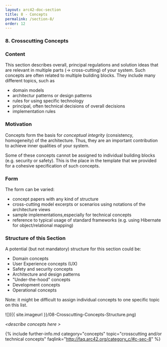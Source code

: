 ```yaml
---
layout: arc42-doc-section
title: 8 - Concepts
permalink: /section-8/
order: 12
---
```


### 8. Crosscutting Concepts


<div class="arc42-help" markdown="1">

### Content
This section describes overall, principal regulations and solution ideas that are relevant in multiple parts (&rarr; cross-cutting) of your system.
Such concepts are often related to multiple building blocks. They include many different topics, such as

* domain models
* architectur patterns or design patterns
* rules for using specific technology
* principal, often technical decisions of overall decisions
* implementation rules

### Motivation
Concepts form the basis for _conceptual integrity_ (consistency, homogeneity) of the architecture. Thus, they are an important contribution to achieve inner qualities of your system.

Some of these concepts cannot be assigned to individual building blocks (e.g. security or safety). This is the place in the template that we provided for a cohesive specification of such concepts.

### Form
The form can be varied:

* concept papers with any kind of structure
* cross-cutting model excerpts or scenarios using notations of the architecture views
* sample implementations,especially for technical concepts
* reference to typical usage of standard frameworks (e.g. using Hibernate for object/relational mapping)

### Structure of this Section
A potential (but not mandatory) structure for this section could be:

* Domain concepts
* User Experience concepts (UX)
* Safety and security concepts
* Architecture and design patterns
* "Under-the-hood" concepts
* Development concepts
* Operational concepts

Note: it might be difficult to assign individual concepts to one specific topic
on this list.

![]({{ site.imageurl }}/08-Crosscutting-Concepts-Structure.png)

</div>

_&lt;describe concepts here >_


{% include further-info.md
   category="concepts"
   topic="crosscutting and/or technical concepts"
   faqlink="http://faq.arc42.org/category_c/#c-sec-8" %}

